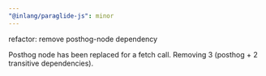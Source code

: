 ```yaml
---
"@inlang/paraglide-js": minor
---
```


refactor: remove posthog-node dependency

Posthog node has been replaced for a fetch call. Removing 3 (posthog + 2 transitive dependencies). 
